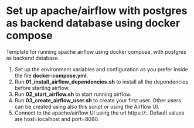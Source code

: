 # Set up apache/airflow with postgres as backend database using docker compose
Template for running apache airflow using docker compose, with postgres as backend database.
1. Set up the environment variables and configuration as you prefer inside the file **docker-compose.yml**.
2. Run **01_install_airflow_dependencies.sh** to install all the dependencies before starting airflow.
3. Run **02_start_airflow.sh** to start running airflow.
4. Run **03_create_airflow_user.sh** to create your first user. Other users can be created using also this script or using the Airflow UI.
5. Connect to the apache/airflow UI using the url https://<host>:<port>. Default values are host=localhost and port=8080.
